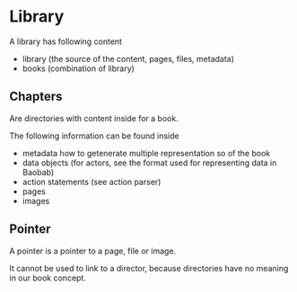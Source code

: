 # Library

A library has following content

- library (the source of the content, pages, files, metadata)
- books (combination of library)


## Chapters

Are directories with content inside for a book.

The following information can be found inside

- metadata how to getenerate multiple representation so of the book
- data objects (for actors, see the format used for representing data in Baobab)
- action statements (see action parser)
- pages
- images


## Pointer

A pointer is a pointer to a page, file or image.

It cannot be used to link to a director, because directories have no meaning in our book concept.

